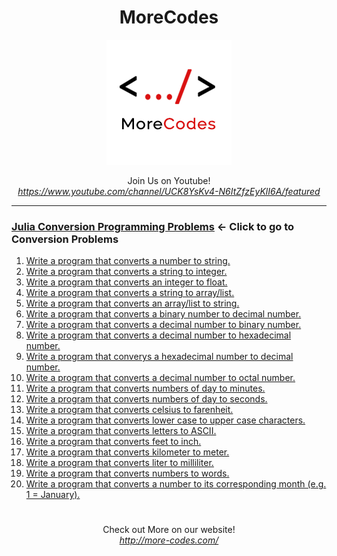 <h1 align="center">MoreCodes</h1>
<p align="center"> 
  <img src="/morecodescir.png"/>
</p>

<p align="center">
Join Us on Youtube! <br/>
<i><u>https://www.youtube.com/channel/UCK8YsKv4-N6ItZfzEyKlI6A/featured</u></i>
</p>

- - - - 
###  [Julia Conversion Programming Problems](Conversions/) <- Click to go to Conversion Problems

1. <a href="https://github.com/ArjunAranetaCodes/MoreCodes-Julia/blob/master/Conversions/problem1.jl" target="_blank">Write a program that converts a number to string.</a>
2. <a href="https://github.com/ArjunAranetaCodes/MoreCodes-Julia/blob/master/Conversions/problem2.jl" target="_blank">Write a program that converts a string to integer.</a>
3. <a href="https://github.com/ArjunAranetaCodes/MoreCodes-Julia/blob/master/Conversions/problem3.jl" target="_blank">Write a program that converts an integer to float.</a>
4. <a href="https://github.com/ArjunAranetaCodes/MoreCodes-Julia/blob/master/Conversions/problem4.jl" target="_blank">Write a program that converts a string to array/list.</a>
5. <a href="https://github.com/ArjunAranetaCodes/MoreCodes-Julia/blob/master/Conversions/problem5.jl" target="_blank">Write a program that converts an array/list to string.</a>
6. <a href="https://github.com/ArjunAranetaCodes/MoreCodes-Julia/blob/master/Conversions/problem6.jl" target="_blank">Write a program that converts a binary number to decimal number.</a>
7. <a href="https://github.com/ArjunAranetaCodes/MoreCodes-Julia/blob/master/Conversions/problem7.jl" target="_blank">Write a program that converts a decimal number to binary number.</a>
8. <a href="https://github.com/ArjunAranetaCodes/MoreCodes-Julia/blob/master/Conversions/problem8.jl" target="_blank">Write a program that converts a decimal number to hexadecimal number.</a>
9. <a href="https://github.com/ArjunAranetaCodes/MoreCodes-Julia/blob/master/Conversions/problem9.jl" target="_blank">Write a program that converys a hexadecimal number to decimal number.</a>
10. <a href="https://github.com/ArjunAranetaCodes/MoreCodes-Julia/blob/master/Conversions/problem10.jl" target="_blank">Write a program that converts a decimal number to octal number.</a>
11. <a href="https://github.com/ArjunAranetaCodes/MoreCodes-Julia/blob/master/Conversions/problem11.jl" target="_blank">Write a program that converts numbers of day to minutes.</a>
12. <a href="https://github.com/ArjunAranetaCodes/MoreCodes-Julia/blob/master/Conversions/problem12.jl" target="_blank">Write a program that converts numbers of day to seconds.</a>
13. <a href="https://github.com/ArjunAranetaCodes/MoreCodes-Julia/blob/master/Conversions/problem13.jl" target="_blank">Write a program that converts celsius to farenheit.</a>
14. <a href="https://github.com/ArjunAranetaCodes/MoreCodes-Julia/blob/master/Conversions/problem14.jl" target="_blank">Write a program that converts lower case to upper case characters.</a>
15. <a href="https://github.com/ArjunAranetaCodes/MoreCodes-Julia/blob/master/Conversions/problem15.jl" target="_blank">Write a program that converts letters to ASCII.</a>
16. <a href="https://github.com/ArjunAranetaCodes/MoreCodes-Julia/blob/master/Conversions/problem16.jl" target="_blank">Write a program that converts feet to inch.</a>
17. <a href="https://github.com/ArjunAranetaCodes/MoreCodes-Julia/blob/master/Conversions/problem17.jl" target="_blank">Write a program that converts kilometer to meter.</a>
18. <a href="https://github.com/ArjunAranetaCodes/MoreCodes-Julia/blob/master/Conversions/problem18.jl" target="_blank">Write a program that converts liter to milliliter.</a>
19. <a href="https://github.com/ArjunAranetaCodes/MoreCodes-Julia/blob/master/Conversions/problem19.jl" target="_blank">Write a program that converts numbers to words.</a>
20. <a href="https://github.com/ArjunAranetaCodes/MoreCodes-Julia/blob/master/Conversions/problem20.jl" target="_blank">Write a program that converts a number to its corresponding month (e.g. 1 = January).</a>

#

<p align="center">
Check out More on our website! <br/>
<i><u>http://more-codes.com/</u></i>
</p>
